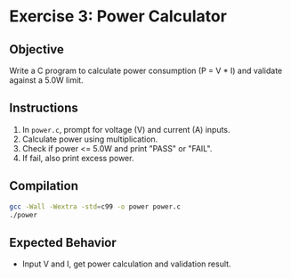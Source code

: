 # Exercise 3: Power Calculator

## Objective
Write a C program to calculate power consumption (P = V * I) and validate against a 5.0W limit.

## Instructions
1. In `power.c`, prompt for voltage (V) and current (A) inputs.
2. Calculate power using multiplication.
3. Check if power <= 5.0W and print "PASS" or "FAIL".
4. If fail, also print excess power.

## Compilation
```bash
gcc -Wall -Wextra -std=c99 -o power power.c
./power
```

## Expected Behavior
- Input V and I, get power calculation and validation result.

